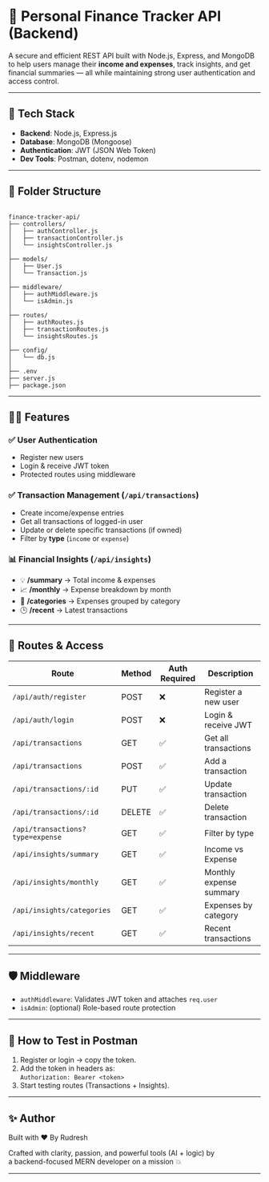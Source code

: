 # 💸 Personal Finance Tracker API (Backend)

A secure and efficient REST API built with Node.js, Express, and MongoDB to help users manage their **income and expenses**, track insights, and get financial summaries — all while maintaining strong user authentication and access control.

---

## 🔧 Tech Stack

- **Backend**: Node.js, Express.js
- **Database**: MongoDB (Mongoose)
- **Authentication**: JWT (JSON Web Token)
- **Dev Tools**: Postman, dotenv, nodemon

---

## 📁 Folder Structure

```

finance-tracker-api/
├── controllers/
│   ├── authController.js
│   ├── transactionController.js
│   └── insightsController.js
│
├── models/
│   ├── User.js
│   └── Transaction.js
│
├── middleware/
│   ├── authMiddleware.js
│   └── isAdmin.js
│
├── routes/
│   ├── authRoutes.js
│   ├── transactionRoutes.js
│   └── insightsRoutes.js
│
├── config/
│   └── db.js
│
├── .env
├── server.js
├── package.json

```

---

## 🧑‍💻 Features

### ✅ User Authentication

- Register new users
- Login & receive JWT token
- Protected routes using middleware

### ✅ Transaction Management (`/api/transactions`)

- Create income/expense entries
- Get all transactions of logged-in user
- Update or delete specific transactions (if owned)
- Filter by **type** (`income` or `expense`)

### 📊 Financial Insights (`/api/insights`)

- 💡 **/summary** → Total income & expenses
- 📈 **/monthly** → Expense breakdown by month
- 🧾 **/categories** → Expenses grouped by category
- 🕒 **/recent** → Latest transactions

---

## 🔐 Routes & Access

| Route                            | Method | Auth Required | Description             |
| -------------------------------- | ------ | ------------- | ----------------------- |
| `/api/auth/register`             | POST   | ❌            | Register a new user     |
| `/api/auth/login`                | POST   | ❌            | Login & receive JWT     |
| `/api/transactions`              | GET    | ✅            | Get all transactions    |
| `/api/transactions`              | POST   | ✅            | Add a transaction       |
| `/api/transactions/:id`          | PUT    | ✅            | Update transaction      |
| `/api/transactions/:id`          | DELETE | ✅            | Delete transaction      |
| `/api/transactions?type=expense` | GET    | ✅            | Filter by type          |
| `/api/insights/summary`          | GET    | ✅            | Income vs Expense       |
| `/api/insights/monthly`          | GET    | ✅            | Monthly expense summary |
| `/api/insights/categories`       | GET    | ✅            | Expenses by category    |
| `/api/insights/recent`           | GET    | ✅            | Recent transactions     |

---

## 🛡️ Middleware

- `authMiddleware`: Validates JWT token and attaches `req.user`
- `isAdmin`: (optional) Role-based route protection

---

## 🧪 How to Test in Postman

1. Register or login → copy the token.
2. Add the token in headers as:  
   `Authorization: Bearer <token>`
3. Start testing routes (Transactions + Insights).

---

## ✨ Author

Built with ❤️ By Rudresh

Crafted with clarity, passion, and powerful tools (AI + logic) by  
a backend-focused MERN developer on a mission 💥

---
